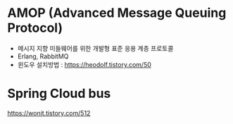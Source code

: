 
# AMOP (Advanced Message Queuing Protocol)
- 메시지 지향 미들웨어를 위한 개발형 표준 응용 계층 프로토콜
- Erlang, RabbitMQ
- 윈도우 설치방법 : https://heodolf.tistory.com/50

# Spring Cloud bus
https://wonit.tistory.com/512
